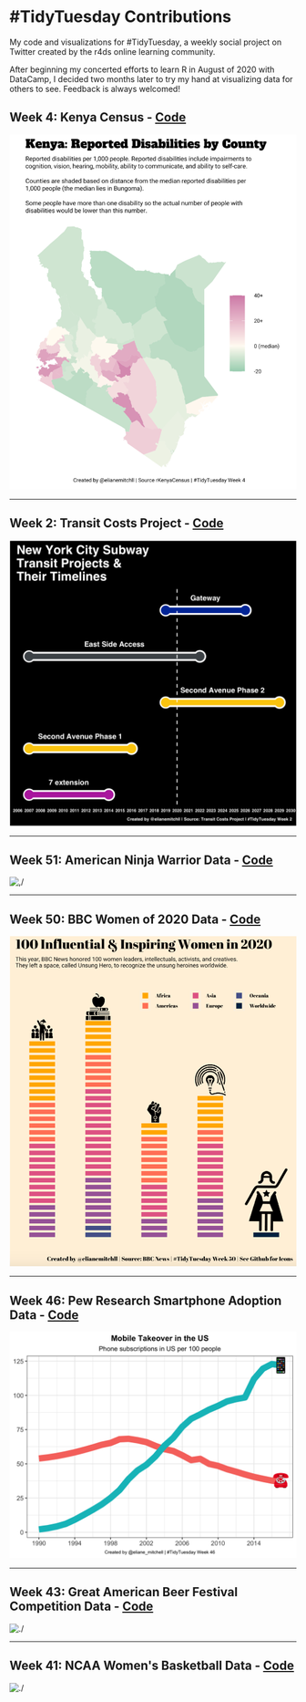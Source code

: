# #TidyTuesday Contributions
My code and visualizations for #TidyTuesday, a weekly social project on Twitter created by the r4ds online learning community. 

After beginning my concerted efforts to learn R in August of 2020 with DataCamp, I decided two months later to try my hand at visualizing data for others to see. Feedback is always welcomed!

## Week 4: Kenya Census - [Code](https://github.com/elianemitchell/TidyTuesday/blob/main/Week%204%202021%20Kenya/kenya_week4_2020.R) 

![./](https://raw.githubusercontent.com/elianemitchell/TidyTuesday/main/Week%204%202021%20Kenya/final%20Kenya%20plot.png)

---

## Week 2: Transit Costs Project - [Code](https://github.com/elianemitchell/TidyTuesday/blob/main/Week%202%202021%20Transit/transit_week2_2021.R)

![./](https://raw.githubusercontent.com/elianemitchell/TidyTuesday/main/Week%202%202021%20Transit/Tidy%20Tuesday%20Transit%20Plot.png)

---

## Week 51: American Ninja Warrior Data - [Code](https://github.com/elianemitchell/TidyTuesday/blob/main/Week%2051%202020%20American%20Ninja%20Warrior/warrior_week51_2020.R)

![,/](https://raw.githubusercontent.com/elianemitchell/mytidytuesdaycode/main/Week%2051%202020%20American%20Ninja%20Warrior/Tidy%20Tuesday%20Ninja%20Warrior%20plot.png)

---

## Week 50: BBC Women of 2020 Data - [Code](https://github.com/elianemitchell/TidyTuesday/blob/main/Week%2050%202020%20BBC/bbcwomen2020_week50_2020.R)

![./](https://raw.githubusercontent.com/elianemitchell/TidyTuesday/main/Week%2050%202020%20BBC/Tidy%20Tuesday%20Women%202.0%20plot.png)

---

## Week 46: Pew Research Smartphone Adoption Data - [Code](https://github.com/elianemitchell/TidyTuesday/blob/main/Week%2046%202020%20Phone%20Data/phonedata_week46_2020.R)

![./](https://raw.githubusercontent.com/elianemitchell/TidyTuesday/main/Week%2046%202020%20Phone%20Data/Tidy%20Tuesday%20Phone%20Plot%202.0.png)

---

## Week 43: Great American Beer Festival Competition Data - [Code](https://github.com/elianemitchell/TidyTuesday/blob/main/Week%2043%202020%20Beer%20Awards/beerawards_week43_2020.R)

![./](https://raw.githubusercontent.com/elianemitchell/mytidytuesdaycode/main/Tidy%20Tuesday%20Beer%20Awards%202.0.png)

---

## Week 41: NCAA Women's Basketball Data - [Code](https://github.com/elianemitchell/TidyTuesday/blob/main/Week%2041%202020%20WNBA/wnba_week41_2020.R)

![./](https://raw.githubusercontent.com/elianemitchell/mytidytuesdaycode/main/New%20Tidy%20Tuesday%20Basketball%20Plot%2011-15.png)
